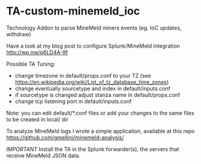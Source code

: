 # TA-custom-minemeld_ioc
Technology Addon to parse MineMeld miners events (eg. IoC updates, withdraw)

Have a look at my blog post to configure Splunk/MineMeld integration
 http://wp.me/p6LD4A-9f

Possible TA Tuning:
- change timezone in default/props.conf to your TZ (see https://en.wikipedia.org/wiki/List_of_tz_database_time_zones)
- change eventually sourcetype and index in default/inputs.conf
- if sourcetype is changed adjust stanza name in default/props.conf 
- change tcp listening port in default/inputs.conf

Note: you can edit default/\*.conf files or add your changes to the same files to be created in local/ dir

To analyze MineMeld logs I wrote a simple application, available at this repo
 https://github.com/gmellini/minemeld-analysis/

*IMPORTANT*
Install the TA in the Splunk forwarder(s), the servers that receive MineMeld JSON data.
